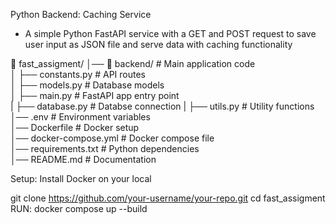 Python Backend: Caching Service
- A simple Python FastAPI service with a GET and POST request to save user input as JSON file and serve data with caching functionality

📂 fast_assigment/
│── 📂 backend/              # Main application code  
│   ├── constants.py         # API routes  
│   ├── models.py            # Database models    
│   ├── main.py              # FastAPI app entry point  
|   ├── database.py          # Databse connection
|   ├── utils.py             # Utility functions
│── .env                     # Environment variables  
│── Dockerfile               # Docker setup  
│── docker-compose.yml       # Docker compose file  
│── requirements.txt         # Python dependencies  
│── README.md                # Documentation  


Setup:
Install Docker on your local

git clone https://github.com/your-username/your-repo.git
cd fast_assigment
RUN: docker compose up --build

